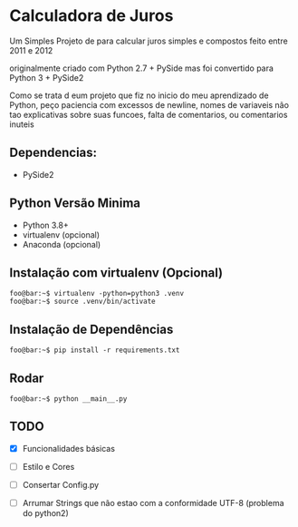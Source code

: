 # Calculadora de Juros
Um Simples Projeto de para calcular juros simples e compostos feito entre 2011 e 2012

originalmente criado com Python 2.7 + PySide mas foi convertido para Python 3 + PySide2

Como se trata d eum projeto que fiz no inicio do meu aprendizado de Python, peço paciencia com excessos de newline, 
nomes de variaveis não tao explicativas sobre suas funcoes, falta de comentarios, ou comentarios inuteis

## Dependencias:
- PySide2

## Python Versão Minima
- Python 3.8+
- virtualenv (opcional)
- Anaconda (opcional)
## Instalação com virtualenv (Opcional)
```console
foo@bar:~$ virtualenv -python=python3 .venv
foo@bar:~$ source .venv/bin/activate
```

## Instalação de Dependências
```console
foo@bar:~$ pip install -r requirements.txt
```


## Rodar
```console
foo@bar:~$ python __main__.py
```
## TODO
- [x] Funcionalidades básicas
- [ ] Estilo e Cores
- [ ] Consertar Config.py 
- [ ] Arrumar Strings que não estao com a conformidade UTF-8 (problema do python2)

